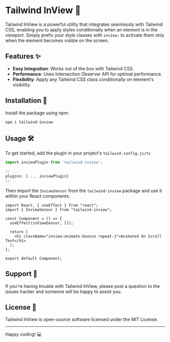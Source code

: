 # Tailwind InView 🌟

Tailwind InView is a powerful utility that integrates seamlessly with Tailwind CSS, enabling you to apply styles conditionally when an element is in the viewport. Simply prefix your style classes with `inview:` to activate them only when the element becomes visible on the screen.

## Features ✨

- **Easy Integration**: Works out of the box with Tailwind CSS.
- **Performance**: Uses Intersection Observer API for optimal performance.
- **Flexibility**: Apply any Tailwind CSS class conditionally on element's visibility.

## Installation 🚀

Install the package using npm:

```bash
npm i tailwind-inview
```

## Usage 🛠️

To get started, add the plugin in your project's `tailwind.config.js/ts`

```ts
import inviewPlugin from 'tailwind-inview';

// ...
plugins: [..., inviewPlugin]
//...

```

Then import the `InviewSensor` from the `tailwind-inview` package and use it within your React components.

```tsx
import React, { useEffect } from "react";
import { InviewSensor } from "tailwind-inview";

const Component = () => {
  useEffect(inViewSensor, []);

  return (
    <h1 className="inview:animate-bounce repeat-1">Animated On Scroll Text</h1>
  );
};

export default Component;
```

## Support 💖

If you're having trouble with Tailwind InView, please post a question to the issues tracker and someone will be happy to assist you.

## License 📄

Tailwind InView is open-source software licensed under the MIT License.

---

Happy coding! 💻

